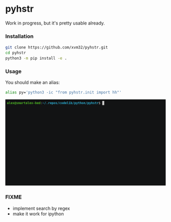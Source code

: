 # pyhstr

Work in progress, but it's pretty usable already.

### Installation

```bash
git clone https://github.com/xvm32/pyhstr.git
cd pyhstr
python3 -m pip install -e .
```

### Usage

You should make an alias:

```bash
alias py='python3 -ic "from pyhstr.init import hh"'
```

![screenshot](pyhstr.gif)

### FIXME 

- implement search by regex
- make it work for ipython
